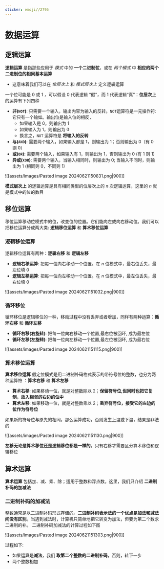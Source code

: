 ```yaml
---
sticker: emoji//2795
---
```

# 数据运算

## 逻辑运算

**逻辑运算** 是指那些应用于 *模式* 中的 **一个二进制位**，或在 *两个模式* 中 **相应的两个二进制位的相同基本运算**
- 这意味着我们可以在 *位层次上* 和 *模式层次上* 定义逻辑运算

一个位可能是 $0$ 或 $1$ ，可以假设 $0$ 代表逻辑 “假”，而 $1$ 代表逻辑“真”：**位层次上** 的运算有下列四种
- **非(`NOT`)**: 只需要一个输入，输出内容为输入的反转。`NOT`运算符是一元操作符:它只有一个输如。输出位是输入位的相反，
	- 如果输入是 $0$，则输出为 $1$
	- 如果输入为 $1$，则输出为 $0$
	- 换言之，`NOT` 运算符是 **将输入的反转**
- **与(`AND`)**: 需要两个输入，如果输入都是 $1$，则输出为 $1$；否则输出为 $0$（有 $0$ 则 $0$）
- **或(`OR`)**: 需要两个输入，如果输入有 $1$，则输出为 $1$，否则输出为 $0$ (有 $1$ 则 $1$)
- **异或(`XOR`)**: 需要两个输入，当输入相同时，则输出为 $0$; 当输入不同时，则输出为 $1$ (相同则 $0$，不同则 $1$)

![[assets/images/Pasted image 20240621150831.png|900]]

**模式层次上** 的逻辑运算是具有相同类型的位层次上的 $n$ 次逻辑运算，这里的 $n$ 就是模式中的位的数目


## 移位运算

移位运算移动位模式中的位，改变位的位置。它们能向左或向右移动位。我们可以把移位运算分成两大类: **逻辑移位运算** 和 **算术移位运算**
### 逻辑移位运算

逻辑移位运算有两种：**逻辑右移** 和 **逻辑左移**
- **逻辑右移运算**: 把每一位向右移动一个位置。在 $n$ 位模式中，最右位丢失，最左位填 $0$
- **逻辑左移运算**: 把每一位向左移动一个位置。在 $n$ 位模式中，最左位丢失，最右位填 $0$

![[assets/images/Pasted image 20240621151032.png|900]]

### 循环移位

循环移位是逻辑移位的一种，移动过程中没有丢弃或者增加，同样有两种运算：**循环右移** 和 **循环左移**
- **循环右移(右旋转)**: 把每一位向右移动一个位置,最右位被回环, 成为最左位
- **循环左移(左旋转)**: 把每一位向左移动一个位置,最左位被回环, 成为最右位

![[assets/images/Pasted image 20240621151115.png|900]]

### 算术移位运算

**算术移位运算** 假定位模式是用二进制补码格式表示的带符号位的整数，也分为两种运算符
：**算术右移** 和 **算术左移**
- **算术右移**: 如果移动一位，就是对整数除以 $2$；**保留符号位,但同时也把它复制，放入相邻的右边的位中**
- **算术左移**: 如果移动一位，就是对整数乘以 $2$；**丢弃符号位，接受它的左边的位作为符号位**

如果新的符号位与原先的相同，那么运算成功，否则发生上溢或下溢，结果是非法的

![[assets/images/Pasted image 20240621151130.png|900]]

**左移无论是算术移位还是逻辑移位都是一样的**，只有右移才需要区分算术移位和逻辑移位


## 算术运算
 
**算术运算** 包括加、减、乘、除；适用于整数和浮点数。这里，我们只介绍 **二进制补码的加减法**
### 二进制补码的加减法

整数通常是以二进制补码形式存储的。**二进制补码表示法的一个优点是加法和减法间没有区别**。当遇到减法时，计算机只简单地把它转变为加法，但要为第二个数求二进制的补。 二进制补码加减法的计算过程如下图

![[assets/images/Pasted image 20240621151303.png|900]]

过程如下:
- 如果运算是**减法**，我们 **取第二个整数的二进制补码**，否则，转下一步 
- 两个整数相加
